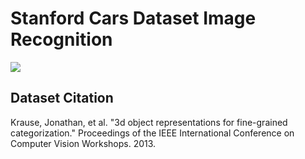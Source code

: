 # Stanford Cars Dataset Image Recognition

![](https://github.com/peterbacalso/Cars_Image_Classification_Localization/blob/master/assets/data_pipeline.jpg)

## Dataset Citation

Krause, Jonathan, et al. "3d object representations for fine-grained categorization." Proceedings of the IEEE International Conference on Computer Vision Workshops. 2013.